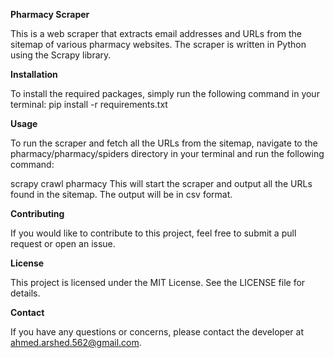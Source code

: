 **Pharmacy Scraper**

This is a web scraper that extracts email addresses and URLs from the sitemap of various pharmacy websites. The scraper is written in Python using the Scrapy library.

**Installation**

To install the required packages, simply run the following command in your terminal:
pip install -r requirements.txt

**Usage**

To run the scraper and fetch all the URLs from the sitemap, navigate to the pharmacy/pharmacy/spiders directory in your terminal and run the following command:

scrapy crawl pharmacy
This will start the scraper and output all the URLs found in the sitemap. The output will be in csv format.

**Contributing**

If you would like to contribute to this project, feel free to submit a pull request or open an issue.

**License**

This project is licensed under the MIT License. See the LICENSE file for details.

**Contact**

If you have any questions or concerns, please contact the developer at ahmed.arshed.562@gmail.com.
